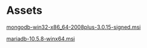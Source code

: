 # Assets

[mongodb-win32-x86_64-2008plus-3.0.15-signed.msi](apps/mongodb-3.0.15/xaa)

[mariadb-10.5.8-winx64.msi](apps/mariadb-10.5.8/xaa)
